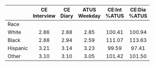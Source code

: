 
|                      | CE<br>Interview |  CE<br>Diary | ATUS<br>Weekday | CE:Int<br>%ATUS | CE:Dia<br>%ATUS |
| -------------------- | :----------: | :----------: | :----------: | :----------: | :----------: |
| Race                 |              |              |              |              |              |
| White                |         2.86 |         2.88 |         2.85 |       100.41 |       100.94 |
| Black                |         2.88 |         2.94 |         2.59 |       111.07 |       113.63 |
| Hispanic             |         3.21 |         3.14 |         3.23 |        99.59 |        97.41 |
| Other                |         3.10 |         3.10 |         3.05 |       101.42 |       101.50 |

